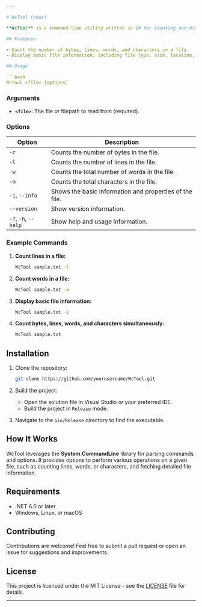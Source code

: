 ```yaml
---

# WcTool (ccwc)

**WcTool** is a command-line utility written in C# for counting and displaying file information, including bytes, lines, words, characters, and more.

## Features

- Count the number of bytes, lines, words, and characters in a file.
- Display basic file information, including file type, size, location, creation time, and more.

## Usage

```bash
WcTool <file> [options]
```

### Arguments

- **`<file>`**: The file or filepath to read from (required).

### Options

| Option           | Description                                                        |
|------------------|--------------------------------------------------------------------|
| `-c`             | Counts the number of bytes in the file.                           |
| `-l`             | Counts the number of lines in the file.                           |
| `-w`             | Counts the total number of words in the file.                     |
| `-m`             | Counts the total characters in the file.                          |
| `-i`, `--info`   | Shows the basic information and properties of the file.           |
| `--version`      | Show version information.                                         |
| `-?`, `-h`, `--help` | Show help and usage information.                              |

### Example Commands

1. **Count lines in a file:**
   ```bash
   WcTool sample.txt -l
   ```

2. **Count words in a file:**
   ```bash
   WcTool sample.txt -w
   ```

3. **Display basic file information:**
   ```bash
   WcTool sample.txt -i
   ```

4. **Count bytes, lines, words, and characters simultaneously:**
   ```bash
   WcTool sample.txt
   ```

## Installation

1. Clone the repository:
   ```bash
   git clone https://github.com/yourusername/WcTool.git
   ```
2. Build the project:
   - Open the solution file in Visual Studio or your preferred IDE.
   - Build the project in `Release` mode.

3. Navigate to the `bin/Release` directory to find the executable.

## How It Works

WcTool leverages the **System.CommandLine** library for parsing commands and options. It provides options to perform various operations on a given file, such as counting lines, words, or characters, and fetching detailed file information.

## Requirements

- .NET 6.0 or later
- Windows, Linux, or macOS

## Contributing

Contributions are welcome! Feel free to submit a pull request or open an issue for suggestions and improvements.

## License

This project is licensed under the MIT License - see the [LICENSE](LICENSE) file for details.


---
```

